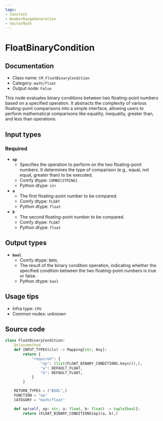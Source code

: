 ```yaml
---
tags:
- Constant
- NumberRangeGeneration
- VectorMath
---
```


# FloatBinaryCondition
## Documentation
- Class name: `CM_FloatBinaryCondition`
- Category: `math/float`
- Output node: `False`

This node evaluates binary conditions between two floating-point numbers based on a specified operation. It abstracts the complexity of various floating-point comparisons into a simple interface, allowing users to perform mathematical comparisons like equality, inequality, greater than, and less than operations.
## Input types
### Required
- **`op`**
    - Specifies the operation to perform on the two floating-point numbers. It determines the type of comparison (e.g., equal, not equal, greater than) to be executed.
    - Comfy dtype: `COMBO[STRING]`
    - Python dtype: `str`
- **`a`**
    - The first floating-point number to be compared.
    - Comfy dtype: `FLOAT`
    - Python dtype: `float`
- **`b`**
    - The second floating-point number to be compared.
    - Comfy dtype: `FLOAT`
    - Python dtype: `float`
## Output types
- **`bool`**
    - Comfy dtype: `BOOL`
    - The result of the binary condition operation, indicating whether the specified condition between the two floating-point numbers is true or false.
    - Python dtype: `bool`
## Usage tips
- Infra type: `CPU`
- Common nodes: unknown


## Source code
```python
class FloatBinaryCondition:
    @classmethod
    def INPUT_TYPES(cls) -> Mapping[str, Any]:
        return {
            "required": {
                "op": (list(FLOAT_BINARY_CONDITIONS.keys()),),
                "a": DEFAULT_FLOAT,
                "b": DEFAULT_FLOAT,
            }
        }

    RETURN_TYPES = ("BOOL",)
    FUNCTION = "op"
    CATEGORY = "math/float"

    def op(self, op: str, a: float, b: float) -> tuple[bool]:
        return (FLOAT_BINARY_CONDITIONS[op](a, b),)

```
